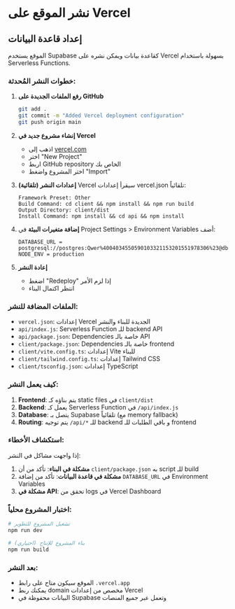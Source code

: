 # نشر الموقع على Vercel

## إعداد قاعدة البيانات

الموقع يستخدم Supabase كقاعدة بيانات ويمكن نشره على Vercel بسهولة باستخدام Serverless Functions.

### خطوات النشر المُحدثة:

1. **رفع الملفات الجديدة على GitHub**
   ```bash
   git add .
   git commit -m "Added Vercel deployment configuration"
   git push origin main
   ```

2. **إنشاء مشروع جديد في Vercel**
   - اذهب إلى [vercel.com](https://vercel.com)
   - اختر "New Project"
   - اربط GitHub repository الخاص بك
   - اختر المشروع واضغط "Import"

3. **إعدادات النشر (تلقائية)**
   Vercel سيقرأ إعدادات vercel.json تلقائياً:
   ```
   Framework Preset: Other
   Build Command: cd client && npm install && npm run build
   Output Directory: client/dist
   Install Command: npm install && cd api && npm install
   ```

4. **إضافة متغيرات البيئة**
   في Project Settings > Environment Variables أضف:
   ```
   DATABASE_URL = postgresql://postgres:Qwer%4004034550590103321153201551978306%23@db.ptiwmmowijyhxdjnewel.supabase.co:5432/postgres
   NODE_ENV = production
   ```

5. **إعادة النشر**
   - اضغط "Redeploy" إذا لزم الأمر
   - انتظر اكتمال البناء

### الملفات المضافة للنشر:

- `vercel.json`: إعدادات Vercel الجديدة للبناء والنشر
- `api/index.js`: Serverless Function للـ backend API
- `api/package.json`: Dependencies خاصة بالـ API
- `client/package.json`: Dependencies خاصة بالـ frontend
- `client/vite.config.ts`: إعدادات Vite للبناء
- `client/tailwind.config.ts`: إعدادات Tailwind CSS
- `client/tsconfig.json`: إعدادات TypeScript

### كيف يعمل النشر:

1. **Frontend**: يتم بناؤه كـ static files في `client/dist`
2. **Backend**: يعمل كـ Serverless Function في `/api/index.js`
3. **Database**: يتصل بـ Supabase تلقائياً (مع memory fallback)
4. **Routing**: يتم توجيه `/api/*` للـ backend و باقي الطلبات للـ frontend

### استكشاف الأخطاء:

إذا واجهت مشاكل في النشر:

1. **مشكلة في البناء**: تأكد من أن `client/package.json` به script للـ build
2. **مشكلة في قاعدة البيانات**: تأكد من إضافة `DATABASE_URL` في Environment Variables
3. **مشكلة في API**: تحقق من logs في Vercel Dashboard

### اختبار المشروع محلياً:

```bash
# تشغيل المشروع للتطوير
npm run dev

# بناء المشروع للإنتاج (اختياري)
npm run build
```

### بعد النشر:

- الموقع سيكون متاح على رابط `.vercel.app`
- يمكنك ربط domain مخصص من إعدادات Vercel
- البيانات محفوظة في Supabase وتعمل عبر جميع المنصات